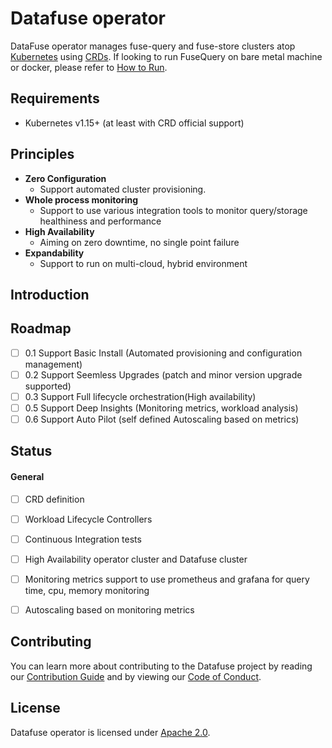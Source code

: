 # Datafuse operator
DataFuse operator manages fuse-query and fuse-store clusters atop [Kubernetes](https://kubernetes.io/) using [CRDs](https://kubernetes.io/docs/concepts/extend-kubernetes/api-extension/custom-resources/). If looking to run FuseQuery on bare metal machine or docker, please refer to [How to Run](https://github.com/datafuselabs/datafuse/blob/master/docs/overview/building-and-running.md). 

## Requirements
* Kubernetes v1.15+ (at least with CRD official support)

## Principles
* **Zero Configuration**
  - Support automated cluster provisioning.
* **Whole process monitoring** 
  - Support to use various integration tools to monitor query/storage healthiness and performance
* **High Availability**
  - Aiming on zero downtime, no single point failure
* **Expandability**
  - Support to run on multi-cloud, hybrid environment

## Introduction


## Roadmap

- [ ] 0.1 Support Basic Install (Automated provisioning and configuration management)
- [ ] 0.2 Support Seemless Upgrades (patch and minor version upgrade supported)
- [ ] 0.3 Support Full lifecycle orchestration(High availability)
- [ ] 0.5 Support Deep Insights (Monitoring metrics, workload analysis)
- [ ] 0.6 Support Auto Pilot (self defined Autoscaling based on metrics)

## Status

#### General

- [ ] CRD definition
- [ ] Workload Lifecycle Controllers
- [ ] Continuous Integration tests
- [ ] High Availability operator cluster and Datafuse cluster
- [ ] Monitoring metrics support to use prometheus and grafana for query time, cpu, memory monitoring
- [ ] Autoscaling based on monitoring metrics


## Contributing

You can learn more about contributing to the Datafuse project by reading our [Contribution Guide](https://github.com/datafuselabs/datafuse/blob/master/docs/development/contributing.md) and by viewing our [Code of Conduct](https://github.com/datafuselabs/datafuse/blob/master/docs/policies/code-of-conduct.md).

## License

Datafuse operator is licensed under [Apache 2.0](LICENSE).
